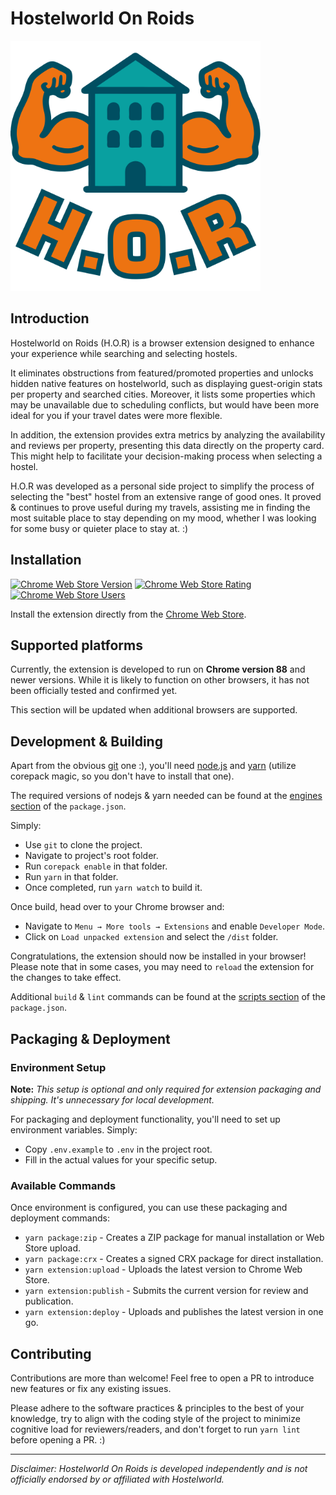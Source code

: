 # Hostelworld On Roids

<img src="src/assets/logo.png" alt="Extension Logo" width="400" />

## Introduction

Hostelworld on Roids (H.O.R) is a browser extension designed to enhance your experience while searching and selecting
hostels.

It eliminates obstructions from featured/promoted properties and unlocks hidden native features on hostelworld, such as
displaying guest-origin stats per property and searched cities. Moreover, it lists some properties which may be
unavailable due to scheduling conflicts, but would have been more ideal for you if your travel dates were more flexible.

In addition, the extension provides extra metrics by analyzing the availability and reviews per property, presenting
this data directly on the property card. This might help to facilitate your decision-making process when selecting a
hostel.

H.O.R was developed as a personal side project to simplify the process of selecting the "best" hostel from an extensive
range of good ones. It proved & continues to prove useful during my travels, assisting me in finding the most suitable
place to stay depending on my mood, whether I was looking for some busy or quieter place to stay at. :)


## Installation

[![Chrome Web Store Version](https://img.shields.io/chrome-web-store/v/dfilmjjmeegkakfmnadkimgflocnnnbg.svg?style=for-the-badge)](https://chrome.google.com/webstore/detail/dfilmjjmeegkakfmnadkimgflocnnnbg)
[![Chrome Web Store Rating](https://img.shields.io/chrome-web-store/rating/dfilmjjmeegkakfmnadkimgflocnnnbg.svg?style=for-the-badge)](https://chrome.google.com/webstore/detail/dfilmjjmeegkakfmnadkimgflocnnnbg)
[![Chrome Web Store Users](https://img.shields.io/chrome-web-store/users/dfilmjjmeegkakfmnadkimgflocnnnbg.svg?style=for-the-badge)](https://chrome.google.com/webstore/detail/dfilmjjmeegkakfmnadkimgflocnnnbg)

Install the extension directly from the [Chrome Web Store](https://chrome.google.com/webstore/detail/dfilmjjmeegkakfmnadkimgflocnnnbg).


## Supported platforms

Currently, the extension is developed to run on **Chrome version 88** and newer versions. While it is likely to function
on other browsers, it has not been officially tested and confirmed yet.

This section will be updated when additional browsers are supported.


## Development & Building

Apart from the obvious [git](https://git-scm.com/) one :), you'll need [node.js](https://nodejs.org) and
[yarn](https://yarnpkg.com/getting-started/install/) (utilize corepack magic, so you don't have to install that one).

The required versions of nodejs & yarn needed can be found at the [engines section](/package.json#L4-L6) of the
`package.json`.

Simply:
* Use `git` to clone the project.
* Navigate to project's root folder.
* Run `corepack enable` in that folder.
* Run `yarn` in that folder.
* Once completed, run `yarn watch` to build it.

Once build, head over to your Chrome browser and:
* Navigate to `Menu → More tools → Extensions` and enable `Developer Mode`.
* Click on `Load unpacked extension` and select the `/dist` folder.

Congratulations, the extension should now be installed in your browser! Please note that in some cases, you may need to
`reload` the extension for the changes to take effect.

Additional `build` & `lint` commands can be found at the [scripts section](/package.json#L9-L24) of the `package.json`.


## Packaging & Deployment

### Environment Setup

**Note:** _This setup is optional and only required for extension packaging and shipping. It's unnecessary for local development._

For packaging and deployment functionality, you'll need to set up environment variables. Simply:
* Copy `.env.example` to `.env` in the project root.
* Fill in the actual values for your specific setup.

### Available Commands

Once environment is configured, you can use these packaging and deployment commands:
* `yarn package:zip` - Creates a ZIP package for manual installation or Web Store upload.
* `yarn package:crx` - Creates a signed CRX package for direct installation.
* `yarn extension:upload` - Uploads the latest version to Chrome Web Store.
* `yarn extension:publish` - Submits the current version for review and publication.
* `yarn extension:deploy` - Uploads and publishes the latest version in one go.

## Contributing

Contributions are more than welcome! Feel free to open a PR to introduce new features or fix any existing issues.

Please adhere to the software practices & principles to the best of your knowledge, try to align with the coding
style of the project to minimize cognitive load for reviewers/readers, and don't forget to run `yarn lint` before
opening a PR. :)


___
_Disclaimer: Hostelworld On Roids is developed independently and is not officially endorsed by or affiliated with
Hostelworld._
